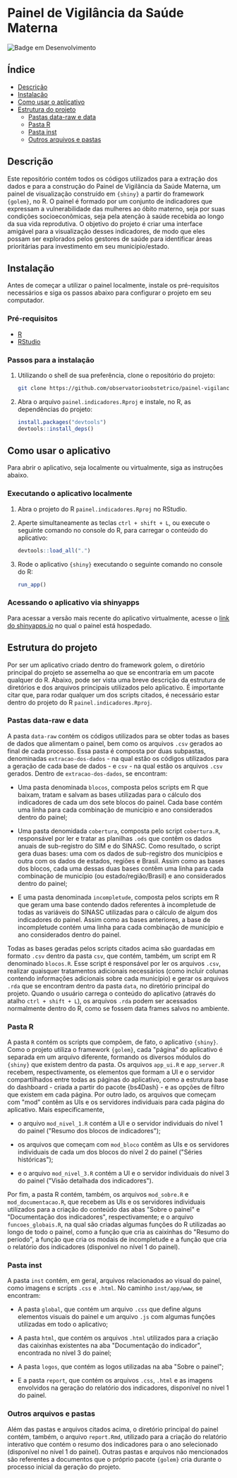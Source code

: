 # Painel de Vigilância da Saúde Materna

![Badge em Desenvolvimento](http://img.shields.io/static/v1?label=STATUS&message=EM%20DESENVOLVIMENTO&color=GREEN&style=for-the-badge)

## Índice

- [Descrição](#descrição)
- [Instalação](#instalação)
- [Como usar o aplicativo](#como-usar-o-aplicativo)
- [Estrutura do projeto](#estrutura-do-projeto)
    - [Pastas data-raw e data](#pastas-data-raw-e-data)
    - [Pasta R](#pasta-r)
    - [Pasta inst](#pasta-inst)
    - [Outros arquivos e pastas](#outros-arquivos-e-pastas)

## Descrição

Este repositório contém todos os códigos utilizados para a extração dos dados e para a construção do Painel de Vigilância da Saúde Materna, um painel de visualização construído em `{shiny}` a partir do framework `{golem}`, no R. O painel é formado por um conjunto de indicadores que expressam a vulnerabilidade das mulheres ao óbito materno, seja por suas condições socioeconômicas, seja pela atenção à saúde recebida ao longo da sua vida reprodutiva. O objetivo do projeto é criar uma interface amigável para a visualização desses indicadores, de modo que eles possam ser explorados pelos gestores de saúde para identificar áreas prioritárias para investimento em seu município/estado. 

## Instalação

Antes de começar a utilizar o painel localmente, instale os pré-requisitos necessários e siga os passos abaixo para configurar o projeto em seu computador.

### Pré-requisitos

- [R](https://www.r-project.org/)
- [RStudio](https://www.rstudio.com/)

### Passos para a instalação

1. Utilizando o shell de sua preferência, clone o repositório do projeto:
   
    ```bash
    git clone https://github.com/observatorioobstetrico/painel-vigilancia-saude-materna-v2.git
    ```

3. Abra o arquivo `painel.indicadores.Rproj` e instale, no R, as dependências do projeto:
   
    ```r
    install.packages("devtools")
    devtools::install_deps()
    ```

## Como usar o aplicativo

Para abrir o aplicativo, seja localmente ou virtualmente, siga as instruções abaixo.

### Executando o aplicativo localmente

1. Abra o projeto do R `painel.indicadores.Rproj` no RStudio.
2. Aperte simultaneamente as teclas `ctrl + shift + L`, ou execute o seguinte comando no console do R, para carregar o conteúdo do aplicativo:
   
    ```r
    devtools::load_all(".")
    ```
    
4. Rode o aplicativo `{shiny}` executando o seguinte comando no console do R:
   
    ```r
    run_app()
    ```

### Acessando o aplicativo via shinyapps

Para acessar a versão mais recente do aplicativo virtualmente, acesse o [link do shinyapps.io](https://observatorioobstetrico.shinyapps.io/painel-vigilancia-saude-materna-v2/) no qual o painel está hospedado.

## Estrutura do projeto

Por ser um aplicativo criado dentro do framework golem, o diretório principal do projeto se assemelha ao que se encontraria em um pacote qualquer do R. Abaixo, pode ser vista uma breve descrição da estrutura de diretórios e dos arquivos principais utilizados pelo aplicativo. É importante citar que, para rodar qualquer um dos scripts citados, é necessário estar dentro do projeto do R `painel.indicadores.Rproj`.

### Pastas data-raw e data

A pasta `data-raw` contém os códigos utilizados para se obter todas as bases de dados que alimentam o painel, bem como os arquivos `.csv` gerados ao final de cada processo. Essa pasta é composta por duas subpastas, denominadas `extracao-dos-dados` - na qual estão os códigos utilizados para a geração de cada base de dados - e `csv` - na qual estão os arquivos `.csv` gerados. Dentro de `extracao-dos-dados`, se encontram:

- Uma pasta denominada `blocos`, composta pelos scripts em R que baixam, tratam e salvam as bases utilizadas para o cálculo dos indicadores de cada um dos sete blocos do painel. Cada base contém uma linha para cada combinação de município e ano considerados dentro do painel;

- Uma pasta denomidada `cobertura`, composta pelo script `cobertura.R`, responsável por ler e tratar as planilhas `.ods` que contêm os dados anuais de sub-registro do SIM e do SINASC. Como resultado, o script gera duas bases: uma com os dados de sub-registro dos municípios e outra com os dados de estados, regiões e Brasil. Assim como as bases dos blocos, cada uma dessas duas bases contêm uma linha para cada combinação de município (ou estado/região/Brasil) e ano considerados dentro do painel;

- E uma pasta denominada `incompletude`, composta pelos scripts em R que geram uma base contendo dados referentes à incompletude de todas as variáveis do SINASC utilizadas para o cálculo de algum dos indicadores do painel. Assim como as bases anteriores, a base de incompletude contém uma linha para cada combinação de município e ano considerados dentro do painel.

Todas as bases geradas pelos scripts citados acima são guardadas em formato `.csv` dentro da pasta `csv`, que contém, também, um script em R denominado `blocos.R`. Esse script é responsável por ler os arquivos `.csv`, realizar quaisquer tratamentos adicionais necessários (como incluir colunas contendo informações adicionais sobre cada município) e gerar os arquivos `.rda` que se encontram dentro da pasta `data`, no diretório principal do projeto. Quando o usuário carrega o conteúdo do aplicativo (através do atalho `ctrl + shift + L`), os arquivos `.rda` podem ser acessados normalmente dentro do R, como se fossem data frames salvos no ambiente.

### Pasta R

A pasta `R` contém os scripts que compõem, de fato, o aplicativo `{shiny}`. Como o projeto utiliza o framework `{golem}`, cada "página" do aplicativo é separada em um arquivo diferente, formando os diversos módulos do `{shiny}` que existem dentro da pasta. Os arquivos `app_ui.R` e `app_server.R` recebem, respectivamente, os elementos que formam a UI e o servidor compartilhados entre todas as páginas do aplicativo, como a estrutura base do dashboard - criada a partir do pacote {bs4Dash} - e as opções de filtro que existem em cada página. Por outro lado, os arquivos que começam com "mod" contêm as UIs e os servidores individuais para cada página do aplicativo. Mais especificamente,

- o arquivo `mod_nivel_1.R` contém a UI e o servidor individuais do nível 1 do painel ("Resumo dos blocos de indicadores");

- os arquivos que começam com `mod_bloco` contêm as UIs e os servidores individuais de cada um dos blocos do nível 2 do painel ("Séries históricas");

- e o arquivo `mod_nivel_3.R` contém a UI e o servidor individuais do nível 3 do painel ("Visão detalhada dos indicadores").

Por fim, a pasta R contém, também, os arquivos `mod_sobre.R` e `mod_documentacao.R`, que recebem as UIs e os servidores individuais utilizados para a criação do conteúdo das abas "Sobre o painel" e "Documentação dos indicadores", respectivamente; e o arquivo `funcoes_globais.R`, na qual são criadas algumas funções do R utilizadas ao longo de todo o painel, como a função que cria as caixinhas do "Resumo do período", a função que cria os modais de incompletude e a função que cria o relatório dos indicadores (disponível no nível 1 do painel).

### Pasta inst

A pasta `inst` contém, em geral, arquivos relacionados ao visual do painel, como imagens e scripts `.css` e `.html`. No caminho `inst/app/www`, se encontram:

- A pasta `global`, que contém um arquivo `.css` que define alguns elementos visuais do painel e um arquivo `.js` com algumas funções utilizadas em todo o aplicativo;

- A pasta `html`, que contém os arquivos `.html` utilizados para a criação das caixinhas existentes na aba "Documentação do indicador", encontrada no nível 3 do painel;

- A pasta `logos`, que contém as logos utilizadas na aba "Sobre o painel";

- E a pasta `report`, que contém os arquivos `.css`, `.html` e as imagens envolvidos na geração do relatório dos indicadores, disponível no nível 1 do painel.

### Outros arquivos e pastas

Além das pastas e arquivos citados acima, o diretório principal do painel contém, também, o arquivo `report.Rmd`, utilizado para a criação do relatório interativo que contém o resumo dos indicadores para o ano selecionado (disponível no nível 1 do painel). Outras pastas e arquivos não mencionados são referentes a documentos que o próprio pacote `{golem}` cria durante o processo inicial da geração do projeto. 

